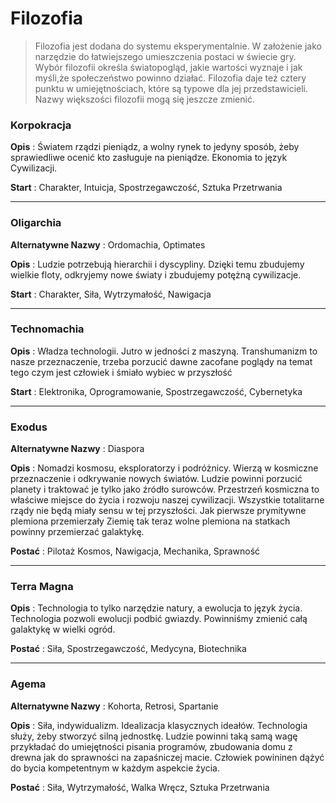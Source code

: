 <h1>Filozofia</h1>

>Filozofia jest dodana do systemu eksperymentalnie. W założenie jako narzędzie do łatwiejszego umieszczenia postaci w świecie gry. Wybór filozofii określa światopogląd, jakie wartości wyznaje i jak myśli,że społeczeństwo powinno działać. Filozofia daje też cztery punktu w umiejętnościach, które są typowe dla jej przedstawicieli. Nazwy większości filozofii mogą się jeszcze zmienić.

<h3>Korpokracja</h3>

**Opis** : Światem rządzi pieniądz, a wolny rynek to jedyny sposób, żeby sprawiedliwe ocenić kto zasługuje na pieniądze. Ekonomia to język Cywilizacji.

**Start** : Charakter, Intuicja, Spostrzegawczość, Sztuka Przetrwania

<hr>

<h3>Oligarchia</h3>

**Alternatywne Nazwy** : Ordomachia, Optimates

**Opis** : Ludzie potrzebują hierarchii i dyscypliny. Dzięki temu zbudujemy wielkie floty, odkryjemy nowe światy i zbudujemy potężną cywilizacje.

**Start** :  Charakter, Siła, Wytrzymałość, Nawigacja

<hr>

<h3>Technomachia</h3>

**Opis** : Władza technologii. Jutro w jedności z maszyną. Transhumanizm to nasze przeznaczenie, trzeba porzucić dawne zacofane poglądy na temat tego czym jest człowiek i śmiało wybiec w przyszłość

**Start** :  Elektronika, Oprogramowanie, Spostrzegawczość, Cybernetyka

<hr>

<h3>Exodus</h3>

**Alternatywne Nazwy** : Diaspora

**Opis** : Nomadzi kosmosu, eksploratorzy i podróżnicy. Wierzą w kosmiczne przeznaczenie i odkrywanie nowych światów. Ludzie powinni porzucić planety i traktować je tylko jako źródło surowców. Przestrzeń kosmiczna to właściwe miejsce do życia i rozwoju naszej cywilizacji. Wszystkie totalitarne rządy nie będą miały sensu w tej przyszłości. Jak pierwsze prymitywne plemiona przemierzały Ziemię tak teraz wolne plemiona na statkach powinny przemierzać galaktykę.

**Postać** : Pilotaż Kosmos, Nawigacja, Mechanika, Sprawność

<hr>

<h3>Terra Magna</h3>

**Opis** : Technologia to tylko narzędzie natury, a ewolucja to język życia. Technologia pozwoli ewolucji podbić gwiazdy. Powinniśmy zmienić całą galaktykę w wielki ogród.

**Postać** : Siła, Spostrzegawczość, Medycyna, Biotechnika

<hr>

<h3>Agema</h3>

**Alternatywne Nazwy** : Kohorta, Retrosi, Spartanie

**Opis** : Siła, indywidualizm. Idealizacja klasycznych ideałów. Technologia służy, żeby stworzyć silną jednostkę. Ludzie powinni taką samą wagę przykładać do umiejętności pisania programów, zbudowania domu z drewna jak do sprawności na zapaśniczej macie. Człowiek powininen dążyć do bycia kompetentnym w każdym aspekcie życia.

**Postać** : Siła, Wytrzymałość, Walka Wręcz, Sztuka Przetrwania
